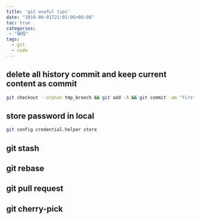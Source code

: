```yaml
---
title: 'git useful tips'
date: "2019-09-01T21:01:06+08:00"
toc: true
categories:
 - "编程"
tags: 
  - git
  - code
--- 
```


## delete all history commit and keep current content as commit
```bash
git checkout --orphan tmp_branch && git add -A && git commit -am "first commit" && git branch -D master && git branch -m master && git push -f origin master
```

## store password in local
```bash
git config credential.helper store
```

## git stash

## git rebase

## git pull request

## git cherry-pick